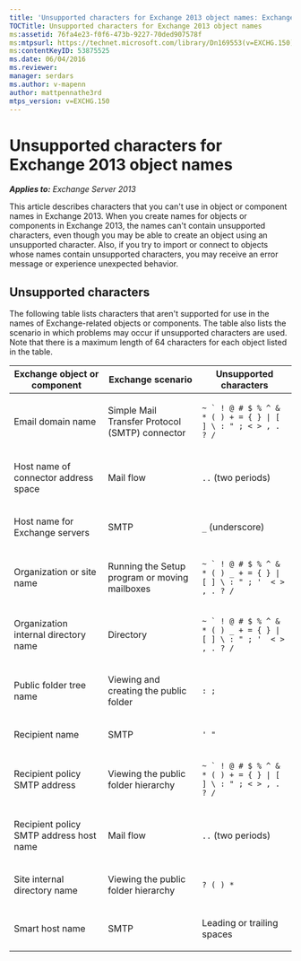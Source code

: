 ```yaml
---
title: 'Unsupported characters for Exchange 2013 object names: Exchange 2013 Help'
TOCTitle: Unsupported characters for Exchange 2013 object names
ms:assetid: 76fa4e23-f0f6-473b-9227-70ded907578f
ms:mtpsurl: https://technet.microsoft.com/library/Dn169553(v=EXCHG.150)
ms:contentKeyID: 53875525
ms.date: 06/04/2016
ms.reviewer: 
manager: serdars
ms.author: v-mapenn
author: mattpennathe3rd
mtps_version: v=EXCHG.150
---
```


# Unsupported characters for Exchange 2013 object names

_**Applies to:** Exchange Server 2013_

This article describes characters that you can't use in object or component names in Exchange 2013. When you create names for objects or components in Exchange 2013, the names can't contain unsupported characters, even though you may be able to create an object using an unsupported character. Also, if you try to import or connect to objects whose names contain unsupported characters, you may receive an error message or experience unexpected behavior.

## Unsupported characters

The following table lists characters that aren't supported for use in the names of Exchange-related objects or components. The table also lists the scenario in which problems may occur if unsupported characters are used. Note that there is a maximum length of 64 characters for each object listed in the table.

<table>
<colgroup>
<col style="width: 33%" />
<col style="width: 33%" />
<col style="width: 33%" />
</colgroup>
<thead>
<tr class="header">
<th>Exchange object or component</th>
<th>Exchange scenario</th>
<th>Unsupported characters</th>
</tr>
</thead>
<tbody>
<tr class="odd">
<td><p>Email domain name</p></td>
<td><p>Simple Mail Transfer Protocol (SMTP) connector</p></td>
<td><p><code>~ ` ! @ # $ % ^ &amp; * ( ) + = { } | [ ] \ : &quot; ; &lt; &gt; , . ? /</code></p></td>
</tr>
<tr class="even">
<td><p>Host name of connector address space</p></td>
<td><p>Mail flow</p></td>
<td><p><code>..</code> (two periods)</p></td>
</tr>
<tr class="odd">
<td><p>Host name for Exchange servers</p></td>
<td><p>SMTP</p></td>
<td><p><code>_</code> (underscore)</p></td>
</tr>
<tr class="even">
<td><p>Organization or site name</p></td>
<td><p>Running the Setup program or moving mailboxes</p></td>
<td><p><code>~ ` ! @ # $ % ^ &amp; * ( ) _ + = { } | [ ] \ : &quot; ; '  &lt; &gt; , . ? /</code></p></td>
</tr>
<tr class="odd">
<td><p>Organization internal directory name</p></td>
<td><p>Directory</p></td>
<td><p><code>~ ` ! @ # $ % ^ &amp; * ( ) _ + = { } | [ ] \ : &quot; ; '  &lt; &gt; , . ? /</code></p></td>
</tr>
<tr class="even">
<td><p>Public folder tree name</p></td>
<td><p>Viewing and creating the public folder</p></td>
<td><p><code>: ;</code></p></td>
</tr>
<tr class="odd">
<td><p>Recipient name</p></td>
<td><p>SMTP</p></td>
<td><p><code>' &quot;</code></p></td>
</tr>
<tr class="even">
<td><p>Recipient policy SMTP address</p></td>
<td><p>Viewing the public folder hierarchy</p></td>
<td><p><code>~ ` ! @ # $ % ^ &amp; * ( ) + = { } | [ ] \ : &quot; ; &lt; &gt; , . ? /</code></p></td>
</tr>
<tr class="odd">
<td><p>Recipient policy SMTP address host name</p></td>
<td><p>Mail flow</p></td>
<td><p><code>..</code> (two periods)</p></td>
</tr>
<tr class="even">
<td><p>Site internal directory name</p></td>
<td><p>Viewing the public folder hierarchy</p></td>
<td><p><code>? ( ) *</code></p></td>
</tr>
<tr class="odd">
<td><p>Smart host name</p></td>
<td><p>SMTP</p></td>
<td><p>Leading or trailing spaces</p></td>
</tr>
</tbody>
</table>
